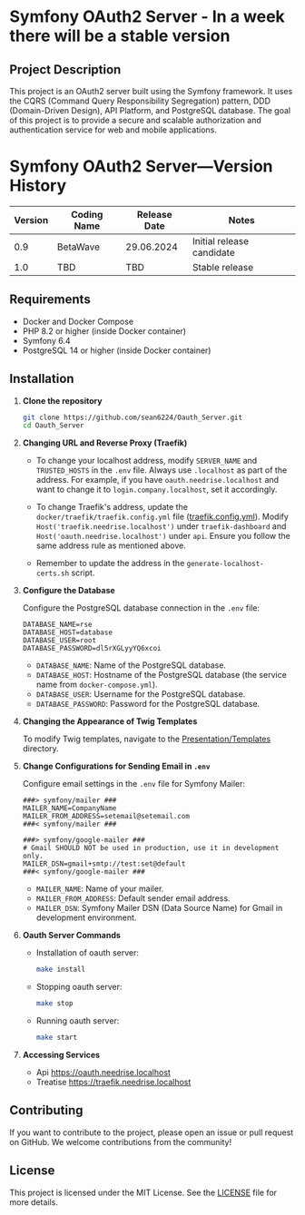 # Symfony OAuth2 Server - In a week there will be a stable version

## Project Description

This project is an OAuth2 server built using the Symfony framework. It uses the CQRS (Command Query Responsibility Segregation) pattern, DDD (Domain-Driven Design), API Platform, and PostgreSQL database. The goal of this project is to provide a secure and scalable authorization and authentication service for web and mobile applications.

# Symfony OAuth2 Server—Version History

| Version | Coding Name | Release Date | Notes                     |
|---------|-------------|--------------|---------------------------|
| 0.9     | BetaWave    | 29.06.2024   | Initial release candidate |
| 1.0     | TBD         | TBD          | Stable release            |

## Requirements

- Docker and Docker Compose
- PHP 8.2 or higher (inside Docker container)
- Symfony 6.4
- PostgreSQL 14 or higher (inside Docker container)

## Installation

1. **Clone the repository**

    ```bash
    git clone https://github.com/sean6224/Oauth_Server.git
    cd Oauth_Server
    ```

2. **Changing URL and Reverse Proxy (Traefik)**

    - To change your localhost address, modify `SERVER_NAME` and `TRUSTED_HOSTS` in the `.env` file. Always use `.localhost` as part of the address. For example, if you have `oauth.needrise.localhost` and want to change it to `login.company.localhost`, set it accordingly.

    - To change Traefik's address, update the `docker/traefik/traefik.config.yml` file ([traefik.config.yml](/docker/traefik/traefik.config.yml)). Modify `Host('traefik.needrise.localhost')` under `traefik-dashboard` and `Host('oauth.needrise.localhost')` under `api`. Ensure you follow the same address rule as mentioned above.

    - Remember to update the address in the `generate-localhost-certs.sh` script.


3. **Configure the Database**

   Configure the PostgreSQL database connection in the `.env` file:

    ```dotenv
    DATABASE_NAME=rse
    DATABASE_HOST=database
    DATABASE_USER=root
    DATABASE_PASSWORD=dl5rXGLyyYQ6xcoi
    ```

    - `DATABASE_NAME`: Name of the PostgreSQL database.
    - `DATABASE_HOST`: Hostname of the PostgreSQL database (the service name from `docker-compose.yml`).
    - `DATABASE_USER`: Username for the PostgreSQL database.
    - `DATABASE_PASSWORD`: Password for the PostgreSQL database.


4. **Changing the Appearance of Twig Templates**

   To modify Twig templates, navigate to the [Presentation/Templates](/src/Presentation/Templates) directory.


5. **Change Configurations for Sending Email in `.env`**

   Configure email settings in the `.env` file for Symfony Mailer:

    ```dotenv
    ###> symfony/mailer ###
    MAILER_NAME=CompanyName
    MAILER_FROM_ADDRESS=setemail@setemail.com
    ###< symfony/mailer ###

    ###> symfony/google-mailer ###
    # Gmail SHOULD NOT be used in production, use it in development only.
    MAILER_DSN=gmail+smtp://test:set@default
    ###< symfony/google-mailer ###
    ```

    - `MAILER_NAME`: Name of your mailer.
    - `MAILER_FROM_ADDRESS`: Default sender email address.
    - `MAILER_DSN`: Symfony Mailer DSN (Data Source Name) for Gmail in development environment.


6. **Oauth Server Commands**
   - Installation of oauth server:
       ```bash
       make install
       ```
   - Stopping oauth server:
     ```bash
     make stop
     ```
   - Running oauth server:
     ```bash
     make start
     ```  

7. **Accessing Services**
   - Api https://oauth.needrise.localhost
   - Treatise https://traefik.needrise.localhost

## Contributing

If you want to contribute to the project, please open an issue or pull request on GitHub. We welcome contributions from the community!

## License

This project is licensed under the MIT License. See the [LICENSE](./LICENSE) file for more details.
